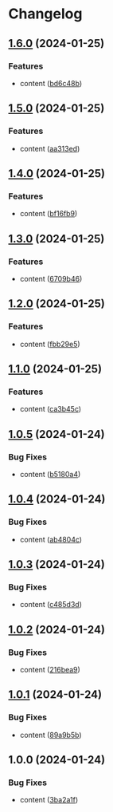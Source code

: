 # Changelog

## [1.6.0](https://github.com/vovaspace/fluffy-carnival/compare/v1.5.0...v1.6.0) (2024-01-25)


### Features

* content ([bd6c48b](https://github.com/vovaspace/fluffy-carnival/commit/bd6c48b919297744192b7cd651023327cabba889))

## [1.5.0](https://github.com/vovaspace/fluffy-carnival/compare/v1.4.0...v1.5.0) (2024-01-25)


### Features

* content ([aa313ed](https://github.com/vovaspace/fluffy-carnival/commit/aa313ed0f75df3d014509481e1b173afada59f10))

## [1.4.0](https://github.com/vovaspace/fluffy-carnival/compare/v1.3.0...v1.4.0) (2024-01-25)


### Features

* content ([bf16fb9](https://github.com/vovaspace/fluffy-carnival/commit/bf16fb9dfbb4a7f546b46eeb5e53c4a06a3f05f2))

## [1.3.0](https://github.com/vovaspace/fluffy-carnival/compare/v1.2.0...v1.3.0) (2024-01-25)


### Features

* content ([6709b46](https://github.com/vovaspace/fluffy-carnival/commit/6709b464869033a26a1519517a6c525f86152034))

## [1.2.0](https://github.com/vovaspace/fluffy-carnival/compare/v1.1.0...v1.2.0) (2024-01-25)


### Features

* content ([fbb29e5](https://github.com/vovaspace/fluffy-carnival/commit/fbb29e58c09148782701fe5492da8f5deb7087f7))

## [1.1.0](https://github.com/vovaspace/fluffy-carnival/compare/v1.0.5...v1.1.0) (2024-01-25)


### Features

* content ([ca3b45c](https://github.com/vovaspace/fluffy-carnival/commit/ca3b45ce2216434213e6eabebb833bc63317cf42))

## [1.0.5](https://github.com/vovaspace/fluffy-carnival/compare/v1.0.4...v1.0.5) (2024-01-24)


### Bug Fixes

* content ([b5180a4](https://github.com/vovaspace/fluffy-carnival/commit/b5180a44341d71023b3a8834cf473e42d6b67d62))

## [1.0.4](https://github.com/vovaspace/fluffy-carnival/compare/v1.0.3...v1.0.4) (2024-01-24)


### Bug Fixes

* content ([ab4804c](https://github.com/vovaspace/fluffy-carnival/commit/ab4804cecc1012be77bbd8ef3bda970703d1da8e))

## [1.0.3](https://github.com/vovaspace/fluffy-carnival/compare/v1.0.2...v1.0.3) (2024-01-24)


### Bug Fixes

* content ([c485d3d](https://github.com/vovaspace/fluffy-carnival/commit/c485d3d65594b512bed438b8b05f873db17f8280))

## [1.0.2](https://github.com/vovaspace/fluffy-carnival/compare/v1.0.1...v1.0.2) (2024-01-24)


### Bug Fixes

* content ([216bea9](https://github.com/vovaspace/fluffy-carnival/commit/216bea918f40b16485ac2175f4b816adb7c90a72))

## [1.0.1](https://github.com/vovaspace/fluffy-carnival/compare/v1.0.0...v1.0.1) (2024-01-24)


### Bug Fixes

* content ([89a9b5b](https://github.com/vovaspace/fluffy-carnival/commit/89a9b5b88df9240686426854089f7a0f995c466a))

## 1.0.0 (2024-01-24)


### Bug Fixes

* content ([3ba2a1f](https://github.com/vovaspace/fluffy-carnival/commit/3ba2a1f41d44be44d79df1f503f3bf690ae0c037))
